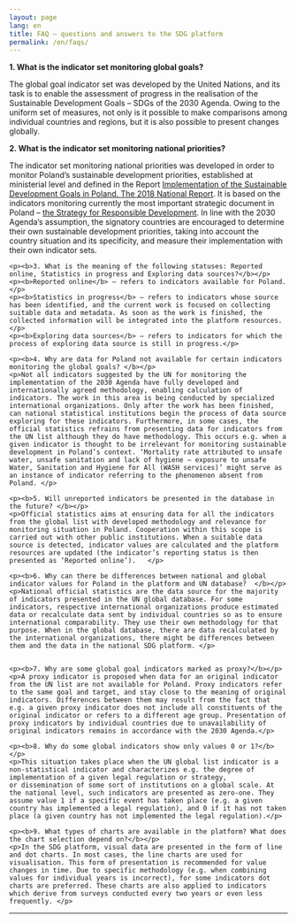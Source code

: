 ```yaml
---
layout: page
lang: en
title: FAQ – questions and answers to the SDG platform 
permalink: /en/faqs/
---
```

<article>

  <p><b>1. What is the indicator set monitoring global goals?</b></p>
  <p>The global goal indicator set was developed by the United Nations, and its task is to enable the assessment of progress in the realisation of the Sustainable Development Goals – SDGs of the 2030 Agenda. Owing to the uniform set of measures, not only is it possible to make comparisons among individual countries and regions, but it is also possible to present changes globally.
  </p>

  <p><b>2. What is the indicator set monitoring national priorities? </b></p>
  <p>The indicator set monitoring national priorities was developed in order to monitor Poland’s sustainable development priorities, established at ministerial level and defined in the Report
    <a href="https://www.mpit.gov.pl/strony/zadania/zrownowazony-rozwoj/agenda-2030/konsultacje-spoleczne-raport-pl/">Implementation of the Sustainable Development Goals in Poland. The 2018 National Report</a>. It is based on the indicators monitoring  currently the most important strategic document in Poland – <a href="https://www.miir.gov.pl/strony/strategia-na-rzecz-odpowiedzialnego-rozwoju/informacje-o-strategii/">the Strategy for Responsible Development</a>. In line with the 2030 Agenda’s assumption, the signatory countries are encouraged to determine their own sustainable development priorities, taking into account the country situation and its specificity, and measure their implementation with their own indicator sets.    
  </p>

    <p><b>3. What is the meaning of the following statuses: Reported online, Statistics in progress and Exploring data sources?</b></p>
    <p><b>Reported online</b> – refers to indicators available for Poland.</p>
    <p><b>Statistics in progress</b> – refers to indicators whose source has been identified, and the current work is focused on collecting suitable data and metadata. As soon as the work is finished, the collected information will be integrated into the platform resources.</p>
    <p><b>Exploring data sources</b> – refers to indicators for which the process of exploring data source is still in progress.</p>

    <p><b>4. Why are data for Poland not available for certain indicators monitoring the global goals? </b></p>
    <p>Not all indicators suggested by the UN for monitoring the implementation of the 2030 Agenda have fully developed and internationally agreed methodology, enabling calculation of indicators. The work in this area is being conducted by specialized international organizations. Only after the work has been finished, can national statistical institutions begin the process of data source exploring for these indicators. Furthermore, in some cases, the official statistics refrains from presenting data for indicators from the UN list although they do have methodology. This occurs e.g. when a given indicator is thought to be irrelevant for monitoring sustainable development in Poland’s context. ‘Mortality rate attributed to unsafe water, unsafe sanitation and lack of hygiene – exposure to unsafe Water, Sanitation and Hygiene for All (WASH services)’ might serve as an instance of indicator referring to the phenomenon absent from Poland. </p>

    <p><b>5. Will unreported indicators be presented in the database in the future? </b></p>
    <p>Official statistics aims at ensuring data for all the indicators from the global list with developed methodology and relevance for monitoring situation in Poland. Cooperation within this scope is carried out with other public institutions. When a suitable data source is detected, indicator values are calculated and the platform resources are updated (the indicator’s reporting status is then presented as ‘Reported online’).   </p>

    <p><b>6. Why can there be differences between national and global indicator values for Poland in the platform and UN database?  </b></p>
    <p>National official statistics are the data source for the majority of indicators presented in the UN global database. For some indicators, respective international organizations produce estimated data or recalculate data sent by individual countries so as to ensure international comparability. They use their own methodology for that purpose. When in the global database, there are data recalculated by the international organizations, there might be differences between them and the data in the national SDG platform. </p>


    <p><b>7. Why are some global goal indicators marked as proxy?</b></p>
    <p>A proxy indicator is proposed when data for an original indicator from the UN list are not available for Poland. Proxy indicators refer to the same goal and target, and stay close to the meaning of original indicators. Differences between them may result from the fact that e.g. a given proxy indicator does not include all constituents of the original indicator or refers to a different age group. Presentation of proxy indicators by individual countries due to unavailability of original indicators remains in accordance with the 2030 Agenda.</p>

    <p><b>8. Why do some global indicators show only values 0 or 1?</b></p>
    <p>This situation takes place when the UN global list indicator is a non-statistical indicator and characterizes e.g. the degree of implementation of a given legal regulation or strategy,
    or dissemination of some sort of institutions on a global scale. At the national level, such indicators are presented as zero-one. They assume value 1 if a specific event has taken place (e.g. a given country has implemented a legal regulation), and 0 if it has not taken place (a given country has not implemented the legal regulation).</p>

    <p><b>9. What types of charts are available in the platform? What does the chart selection depend on?</b></p>
    <p>In the SDG platform, visual data are presented in the form of line and dot charts. In most cases, the line charts are used for visualisation. This form of presentation is recommended for value changes in time. Due to specific methodology (e.g. when combining values for individual years is incorrect), for some indicators dot charts are preferred. These charts are also applied to indicators which derive from surveys conducted every two years or even less frequently. </p>


</article>
<hr>
